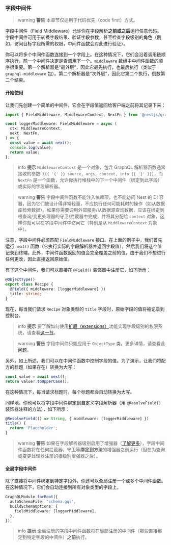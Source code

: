 ### 字段中间件

> warning **警告** 本章节仅适用于代码优先（code first）方式。

字段中间件（Field Middleware）允许你在字段解析**之前或之后**运行任意代码。字段中间件可用于转换字段结果、验证字段参数，甚至检查字段级别的角色（例如，访问目标字段所需的权限，中间件函数会对此进行验证）。

你可以将多个中间件函数连接到一个字段上。在这种情况下，它们会沿着调用链顺序执行，前一个中间件决定是否调用下一个。`middleware` 数组中中间件函数的顺序很重要。第一个解析器是“最外层”，因此它最先执行，也最后执行（类似于 `graphql-middleware` 包）。第二个解析器是“次外层”，因此它第二个执行，倒数第二个结束。

#### 开始使用

让我们先创建一个简单的中间件，它会在字段值返回给客户端之前将其记录下来：

```typescript
import { FieldMiddleware, MiddlewareContext, NextFn } from '@nestjs/graphql';

const loggerMiddleware: FieldMiddleware = async (
  ctx: MiddlewareContext,
  next: NextFn,
) => {
  const value = await next();
  console.log(value);
  return value;
};
```

> info **提示** `MiddlewareContext` 是一个对象，包含 GraphQL 解析器函数通常接收的参数（`{{ '{' }} source, args, context, info {{ '}' }}`），而 `NextFn` 是一个函数，允许你执行堆栈中的下一个中间件（绑定到此字段）或实际的字段解析器。

> warning **警告** 字段中间件函数不能注入依赖项，也不能访问 Nest 的 DI 容器，因为它们被设计得非常轻量，不应执行任何可能耗时的操作（如从数据库检索数据）。如果你需要调用外部服务/从数据源查询数据，应该在绑定到根查询/变更处理器的守卫/拦截器中完成，并将其分配给 `context` 对象，这样你就可以在字段中间件中访问它（特别是从 `MiddlewareContext` 对象中）。

注意，字段中间件必须匹配 `FieldMiddleware` 接口。在上面的例子中，我们首先运行 `next()` 函数（它执行实际的字段解析器并返回字段值），然后我们将这个值记录到终端。此外，中间件函数返回的值会完全覆盖之前的值，由于我们不想进行任何更改，因此直接返回原始值。

有了这个中间件，我们可以直接在 `@Field()` 装饰器中注册它，如下所示：

```typescript
@ObjectType()
export class Recipe {
  @Field({ middleware: [loggerMiddleware] })
  title: string;
}
```

现在，每当我们请求 `Recipe` 对象类型的 `title` 字段时，原始字段的值将被记录到控制台。

> info **提示** 要了解如何使用[扩展（extensions）](/graphql/extensions)功能实现字段级别的权限系统，请查看[这一节](/graphql/extensions#using-custom-metadata)。

> warning **警告** 字段中间件只能应用于 `ObjectType` 类。更多详情，请查看此[问题](https://github.com/nestjs/graphql/issues/2446)。

另外，如上所述，我们可以在中间件函数中控制字段的值。为了演示，让我们将配方的标题（如果存在）转换为大写：

```typescript
const value = await next();
return value?.toUpperCase();
```

在这种情况下，每当请求标题时，每个标题都会自动转换为大写。

同样地，你也可以将字段中间件绑定到自定义字段解析器（用 `@ResolveField()` 装饰器注释的方法），如下所示：

```typescript
@ResolveField(() => String, { middleware: [loggerMiddleware] })
title() {
  return 'Placeholder';
}
```

> warning **警告** 如果在字段解析器级别启用了增强器（[了解更多](/graphql/other-features#execute-enhancers-at-the-field-resolver-level)），字段中间件函数将在任何拦截器、守卫等**绑定到方法**的增强器之前运行（但在为查询或变更处理器注册的根级别增强器之后）。

#### 全局字段中间件

除了直接将中间件绑定到特定字段外，你还可以全局注册一个或多个中间件函数。在这种情况下，它们会自动连接到所有对象类型的字段上。

```typescript
GraphQLModule.forRoot({
  autoSchemaFile: 'schema.gql',
  buildSchemaOptions: {
    fieldMiddleware: [loggerMiddleware],
  },
}),
```

> info **提示** 全局注册的字段中间件函数将在局部注册的中间件（那些直接绑定到特定字段的中间件）**之前**执行。